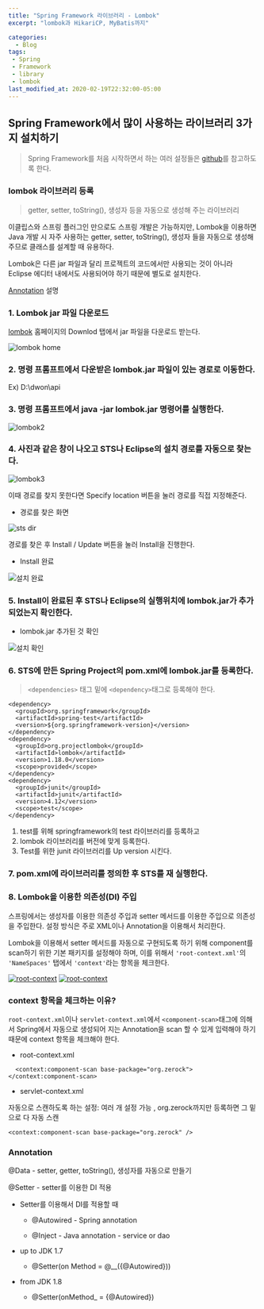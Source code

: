 ```yaml
---
title: "Spring Framework 라이브러리 - Lombok"
excerpt: "lombok과 HikariCP, MyBatis까지"

categories:
  - Blog
tags:
 - Spring
 - Framework
 - library
 - lombok
last_modified_at: 2020-02-19T22:32:00-05:00
---
```


## Spring Framework에서 많이 사용하는 라이브러리 3가지 설치하기

> Spring Framework를 처음 시작하면서 하는 여러 설정들은 [github](https://github.com/angelica127/SpringFramwork/)를 참고하도록 한다.

### lombok 라이브러리 등록

> getter, setter, toString(), 생성자 등을 자동으로 생성해 주는 라이브러리

이클립스와 스프링 플러그인 만으로도 스프링 개발은 가능하지만, Lombok을 이용하면 Java 개발 시 자주 사용하는 getter, setter, toString(), 생성자 들을 자동으로 생성해 주므로 클래스를 설계할 때 유용하다.

Lombok은 다른 jar 파일과 달리 프로젝트의 코드에서만 사용되는 것이 아니라 Eclipse 에디터 내에서도 사용되어야 하기 때문에 별도로 설치한다.

[Annotation](#Annotation) 설명

### 1. Lombok jar 파일 다운로드

[lombok](https://projectlombok.org/download) 홈페이지의 Downlod 탭에서 jar 파일을 다운로드 받는다.

![lombok home](/assets/images/lombok.png)

### 2. 명령 프롬프트에서 다운받은 lombok.jar 파일이 있는 경로로 이동한다.

Ex) D:\dwon\api

### 3. 명령 프롬프트에서 java -jar lombok.jar 명령어를 실행한다.

![lombok2](/assets/images/lombok2.png)

### 4. 사진과 같은 창이 나오고 STS나 Eclipse의 설치 경로를 자동으로 찾는다.

![lombok3](/assets/images/lombok3.png)

이때 경로를 찾지 못한다면 Specify location 버튼을 눌러 경로를 직접 지정해준다.

- 경로를 찾은 화면

![sts dir](/assets/images/lombok4.png)

경로를 찾은 후 Install / Update 버튼을 눌러 Install을 진행한다.

- Install 완료

![설치 완료](/assets/images/lombok5.png)

### 5. Install이 완료된 후 STS나 Eclipse의 실행위치에 lombok.jar가 추가되었는지 확인한다.

- lombok.jar 추가된 것 확인

![설치 확인](/assets/images/lombok6.png)

### 6. STS에 만든 Spring Project의 pom.xml에 lombok.jar를 등록한다.

> `<dependencies>` 태그 밑에 `<dependency>`태그로 등록해야 한다.

```
<dependency>
  <groupId>org.springframework</groupId>
  <artifactId>spring-test</artifactId>
  <version>${org.springframework-version}</version>
</dependency>
<dependency>
  <groupId>org.projectlombok</groupId>
  <artifactId>lombok</artifactId>
  <version>1.18.0</version>
  <scope>provided</scope>
</dependency>
<dependency>
  <groupId>junit</groupId>
  <artifactId>junit</artifactId>
  <version>4.12</version>
  <scope>test</scope>
</dependency>   
```


  1. test를 위해 springframework의 test 라이브러리를 등록하고
  1. lombok 라이브러리를 버전에 맞게 등록한다.
  1. Test를 위한 junit 라이브러리를 Up version 시킨다.

### 7. pom.xml에 라이브러리를 정의한 후 STS를 재 실행한다.

### 8. Lombok을 이용한 의존성(DI) 주입

스프링에서는 생성자를 이용한 의존성 주입과 setter 메서드를 이용한 주입으로 의존성을 주입한다. 설정 방식은 주로 XML이나 Annotation을 이용해서 처리한다.

Lombok을 이용해서 setter 메서드를 자동으로 구현되도록 하기 위해 component를 scan하기 위한 기본 패키지를 설정해야 하며, 이를 위해서 `'root-context.xml'`의 `'NameSpaces'` 탭에서 `'context'`라는 항목을 체크한다.

[![root-context](/assets/images/lombok7.png)](/assets/images/lombok7.png)
[![root-context](/assets/images/lombok7-1.png)](/assets/images/lombok7-1.png)

### context 항목을 체크하는 이유?

`root-context.xml`이나 `servlet-context.xml`에서 `<component-scan>`태그에 의해서 Spring에서 자동으로 생성되어 지는 Annotation을 scan 할 수 있게 입력해야 하기 때문에 context 항목을 체크해야 한다.

- root-context.xml

`	<context:component-scan base-package="org.zerock"></context:component-scan>	`

- servlet-context.xml

자동으로 스캔하도록 하는 설정: 여러 개 설정 가능 , org.zerock까지만 등록하면 그 밑으로 다 자동 스캔

`<context:component-scan base-package="org.zerock" />`


### Annotation

@Data - setter, getter, toString(), 생성자를 자동으로 만들기

@Setter - setter를 이용한 DI 적용

- Setter를 이용해서 DI를 적용할 때

    - @Autowired - Spring annotation

    - @Inject - Java annotation - service or dao

- up to JDK 1.7

  - @Setter(on Method = @__({@Autowired}))

- from JDK 1.8

  - @Setter(onMethod_ = {@Autowired})
